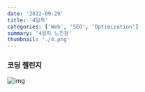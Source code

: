 ```yaml
---
date: '2022-09-29'
title: '4일차'
categories: ['Web', 'SEO', 'Optimization']
summary: '4일차 느낀점'
thumbnail: './4.png'
---
```


### 코딩 첼린지
![img](./4.png)
